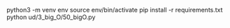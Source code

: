 python3 -m venv env 
source env/bin/activate
pip install -r requirements.txt 
python ud/3_big_O/50_bigO.py